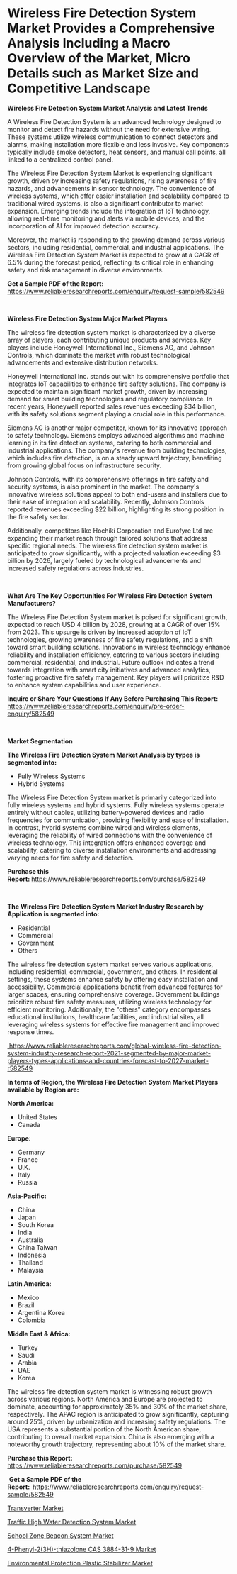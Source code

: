<p><h1>Wireless Fire Detection System Market Provides a Comprehensive Analysis Including a Macro Overview of the Market, Micro Details such as Market Size and Competitive Landscape</h1></p><p><strong>Wireless Fire Detection System Market Analysis and Latest Trends</strong></p>
<p><p>A Wireless Fire Detection System is an advanced technology designed to monitor and detect fire hazards without the need for extensive wiring. These systems utilize wireless communication to connect detectors and alarms, making installation more flexible and less invasive. Key components typically include smoke detectors, heat sensors, and manual call points, all linked to a centralized control panel.</p><p>The Wireless Fire Detection System Market is experiencing significant growth, driven by increasing safety regulations, rising awareness of fire hazards, and advancements in sensor technology. The convenience of wireless systems, which offer easier installation and scalability compared to traditional wired systems, is also a significant contributor to market expansion. Emerging trends include the integration of IoT technology, allowing real-time monitoring and alerts via mobile devices, and the incorporation of AI for improved detection accuracy.</p><p>Moreover, the market is responding to the growing demand across various sectors, including residential, commercial, and industrial applications. The Wireless Fire Detection System Market is expected to grow at a CAGR of 6.5% during the forecast period, reflecting its critical role in enhancing safety and risk management in diverse environments.</p></p>
<p><strong>Get a Sample PDF of the Report:&nbsp;</strong> <a href="https://www.reliableresearchreports.com/enquiry/request-sample/582549?utm_campaign=37&utm_medium=2&utm_source=Github&utm_content=ia&utm_term=08122024&utm_id=wireless-fire-detection-system">https://www.reliableresearchreports.com/enquiry/request-sample/582549</a></p>
<p>&nbsp;</p>
<p><strong>Wireless Fire Detection System Major Market Players</strong></p>
<p><p>The wireless fire detection system market is characterized by a diverse array of players, each contributing unique products and services. Key players include Honeywell International Inc., Siemens AG, and Johnson Controls, which dominate the market with robust technological advancements and extensive distribution networks.</p><p>Honeywell International Inc. stands out with its comprehensive portfolio that integrates IoT capabilities to enhance fire safety solutions. The company is expected to maintain significant market growth, driven by increasing demand for smart building technologies and regulatory compliance. In recent years, Honeywell reported sales revenues exceeding $34 billion, with its safety solutions segment playing a crucial role in this performance.</p><p>Siemens AG is another major competitor, known for its innovative approach to safety technology. Siemens employs advanced algorithms and machine learning in its fire detection systems, catering to both commercial and industrial applications. The company's revenue from building technologies, which includes fire detection, is on a steady upward trajectory, benefiting from growing global focus on infrastructure security.</p><p>Johnson Controls, with its comprehensive offerings in fire safety and security systems, is also prominent in the market. The company's innovative wireless solutions appeal to both end-users and installers due to their ease of integration and scalability. Recently, Johnson Controls reported revenues exceeding $22 billion, highlighting its strong position in the fire safety sector.</p><p>Additionally, competitors like Hochiki Corporation and Eurofyre Ltd are expanding their market reach through tailored solutions that address specific regional needs. The wireless fire detection system market is anticipated to grow significantly, with a projected valuation exceeding $3 billion by 2026, largely fueled by technological advancements and increased safety regulations across industries.</p></p>
<p>&nbsp;</p>
<p><strong>What Are The Key Opportunities For Wireless Fire Detection System Manufacturers?</strong></p>
<p><p>The Wireless Fire Detection System market is poised for significant growth, expected to reach USD 4 billion by 2028, growing at a CAGR of over 15% from 2023. This upsurge is driven by increased adoption of IoT technologies, growing awareness of fire safety regulations, and a shift toward smart building solutions. Innovations in wireless technology enhance reliability and installation efficiency, catering to various sectors including commercial, residential, and industrial. Future outlook indicates a trend towards integration with smart city initiatives and advanced analytics, fostering proactive fire safety management. Key players will prioritize R&D to enhance system capabilities and user experience.</p></p>
<p><strong>Inquire or Share Your Questions If Any Before Purchasing This Report:</strong> <a href="https://www.reliableresearchreports.com/enquiry/pre-order-enquiry/582549?utm_campaign=37&utm_medium=2&utm_source=Github&utm_content=ia&utm_term=08122024&utm_id=wireless-fire-detection-system">https://www.reliableresearchreports.com/enquiry/pre-order-enquiry/582549</a></p>
<p>&nbsp;</p>
<p><strong>Market Segmentation</strong></p>
<p><strong>The Wireless Fire Detection System Market Analysis by types is segmented into:</strong></p>
<p><ul><li>Fully Wireless Systems</li><li>Hybrid Systems</li></ul></p>
<p><p>The Wireless Fire Detection System market is primarily categorized into fully wireless systems and hybrid systems. Fully wireless systems operate entirely without cables, utilizing battery-powered devices and radio frequencies for communication, providing flexibility and ease of installation. In contrast, hybrid systems combine wired and wireless elements, leveraging the reliability of wired connections with the convenience of wireless technology. This integration offers enhanced coverage and scalability, catering to diverse installation environments and addressing varying needs for fire safety and detection.</p></p>
<p><strong>Purchase this Report:&nbsp;</strong><a href="https://www.reliableresearchreports.com/purchase/582549?utm_campaign=37&utm_medium=2&utm_source=Github&utm_content=ia&utm_term=08122024&utm_id=wireless-fire-detection-system">https://www.reliableresearchreports.com/purchase/582549</a></p>
<p>&nbsp;</p>
<p><strong>The Wireless Fire Detection System Market Industry Research by Application is segmented into:</strong></p>
<p><ul><li>Residential</li><li>Commercial</li><li>Government</li><li>Others</li></ul></p>
<p><p>The wireless fire detection system market serves various applications, including residential, commercial, government, and others. In residential settings, these systems enhance safety by offering easy installation and accessibility. Commercial applications benefit from advanced features for larger spaces, ensuring comprehensive coverage. Government buildings prioritize robust fire safety measures, utilizing wireless technology for efficient monitoring. Additionally, the "others" category encompasses educational institutions, healthcare facilities, and industrial sites, all leveraging wireless systems for effective fire management and improved response times.</p></p>
<p><a href="https://www.reliableresearchreports.com/global-wireless-fire-detection-system-industry-research-report-2021-segmented-by-major-market-players-types-applications-and-countries-forecast-to-2027-market-r582549?utm_campaign=37&utm_medium=2&utm_source=Github&utm_content=ia&utm_term=08122024&utm_id=wireless-fire-detection-system">&nbsp;https://www.reliableresearchreports.com/global-wireless-fire-detection-system-industry-research-report-2021-segmented-by-major-market-players-types-applications-and-countries-forecast-to-2027-market-r582549</a></p>
<p><strong>In terms of Region, the Wireless Fire Detection System Market Players available by Region are:</strong></p>
<p>
    <p> <strong> North America: </strong>
        <ul>
            <li>United States</li>
            <li>Canada</li>
        </ul>
        </p> 
    <p> <strong> Europe: </strong>
        <ul>
            <li>Germany</li>
            <li>France</li>
            <li>U.K.</li>
            <li>Italy</li>
            <li>Russia</li>
        </ul>
        </p> 
    <p> <strong> Asia-Pacific: </strong>
        <ul>
            <li>China</li>
            <li>Japan</li>
            <li>South Korea</li>
            <li>India</li>
            <li>Australia</li>
            <li>China Taiwan</li>
            <li>Indonesia</li>
            <li>Thailand</li>
            <li>Malaysia</li>
        </ul>
        </p> 
    <p> <strong> Latin America: </strong>
        <ul>
            <li>Mexico</li>
            <li>Brazil</li>
            <li>Argentina Korea</li>
            <li>Colombia</li>
        </ul>
        </p> 
    <p> <strong> Middle East & Africa: </strong>
        <ul>
            <li>Turkey</li>
            <li>Saudi</li>
            <li>Arabia</li>
            <li>UAE</li>
            <li>Korea</li>
        </ul>
    </p>
    </p>
<p><p>The wireless fire detection system market is witnessing robust growth across various regions. North America and Europe are projected to dominate, accounting for approximately 35% and 30% of the market share, respectively. The APAC region is anticipated to grow significantly, capturing around 25%, driven by urbanization and increasing safety regulations. The USA represents a substantial portion of the North American share, contributing to overall market expansion. China is also emerging with a noteworthy growth trajectory, representing about 10% of the market share.</p></p>
<p><strong>Purchase this Report: </strong><a href="https://www.reliableresearchreports.com/purchase/582549?utm_campaign=37&utm_medium=2&utm_source=Github&utm_content=ia&utm_term=08122024&utm_id=wireless-fire-detection-system">https://www.reliableresearchreports.com/purchase/582549</a></p>
<p>&nbsp;<strong>Get a Sample PDF of the Report:&nbsp;&nbsp;</strong><a href="https://www.reliableresearchreports.com/enquiry/request-sample/582549?utm_campaign=37&utm_medium=2&utm_source=Github&utm_content=ia&utm_term=08122024&utm_id=wireless-fire-detection-system">https://www.reliableresearchreports.com/enquiry/request-sample/582549</a></p>
<p><strong></strong></p>
<p><p><a href="https://github.com/joannesouthgate/Market-Research-Report-List-5/blob/main/transverter-market.md?utm_campaign=37&utm_medium=2&utm_source=Github&utm_content=ia&utm_term=08122024&utm_id=wireless-fire-detection-system">Transverter Market</a></p><p><a href="https://www.linkedin.com/pulse/insightful-traffic-high-water-detection-system-market-size-expected-nk6af?utm_campaign=37&utm_medium=2&utm_source=Github&utm_content=ia&utm_term=08122024&utm_id=wireless-fire-detection-system">Traffic High Water Detection System Market</a></p><p><a href="https://www.linkedin.com/pulse/competitive-intelligence-school-zone-beacon-system-market-key-haucf?utm_campaign=37&utm_medium=2&utm_source=Github&utm_content=ia&utm_term=08122024&utm_id=wireless-fire-detection-system">School Zone Beacon System Market</a></p><p><a href="https://github.com/wwwkeltoum/Market-Research-Report-List-5/blob/main/4-phenyl-23h-thiazolone-cas-3884-31-9-market.md?utm_campaign=37&utm_medium=2&utm_source=Github&utm_content=ia&utm_term=08122024&utm_id=wireless-fire-detection-system">4-Phenyl-2(3H)-thiazolone CAS 3884-31-9 Market</a></p><p><a href="https://www.linkedin.com/pulse/the-sympatico-insight-9odme?utm_campaign=37&utm_medium=2&utm_source=Github&utm_content=ia&utm_term=08122024&utm_id=wireless-fire-detection-system">Environmental Protection Plastic Stabilizer Market</a></p></p>